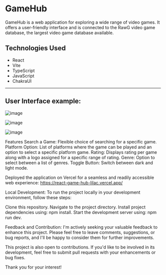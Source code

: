 # GameHub

GameHub is a web application for exploring a wide range of video games. It offers a user-friendly interface and is connected to the RawG video game database, the largest video game database available.

## Technologies Used

- React
- Vite
- TypeScript
- JavaScript
- ChakraUI

---
## User Interface example:

![image](https://github.com/Mayankp11/react-gameHub/assets/100968519/0734a26d-6d9c-4bb9-b76e-98879a681025)

![image](https://github.com/Mayankp11/react-gameHub/assets/100968519/2bc61257-8022-43cd-8dc6-cab4b6f02e98)


![image](https://github.com/Mayankp11/react-gameHub/assets/100968519/7af8bf64-dab9-4e49-ab3b-15d6645b282a)


Features
Search a Game: Flexible choice of searching for a specific game.
Platform Option: List of platforms where the game can be played and an option to select a specific platform game.
Rating: Displays rating per game along with a logo assigned for a specific range of rating.
Genre: Option to select between a list of genres.
Toggle Button: Switch between dark and light mode.

Deployed the application on Vercel for a seamless and readily accessible web experience: 
https://react-game-hub-lilac.vercel.app/

Local Development:
To run the project locally in your development environment, follow these steps:

Clone this repository.
Navigate to the project directory.
Install project dependencies using: npm install.
Start the development server using:  npm run dev.

Feedback and Contribution:
I'm actively seeking your valuable feedback to enhance this project. Please feel free to leave comments, suggestions, or bug reports, and I'll be happy to consider them for further improvements.

This project is also open to contributions. If you'd like to be involved in its development, feel free to submit pull requests with your enhancements or bug fixes.

Thank you for your interest!
